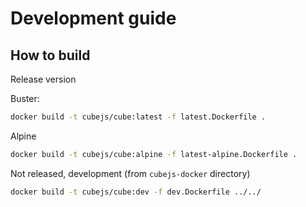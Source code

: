 # Development guide

## How to build

Release version

Buster:

```sh
docker build -t cubejs/cube:latest -f latest.Dockerfile .
```

Alpine

```sh
docker build -t cubejs/cube:alpine -f latest-alpine.Dockerfile .
```

Not released, development (from `cubejs-docker` directory)

```sh
docker build -t cubejs/cube:dev -f dev.Dockerfile ../../
```
